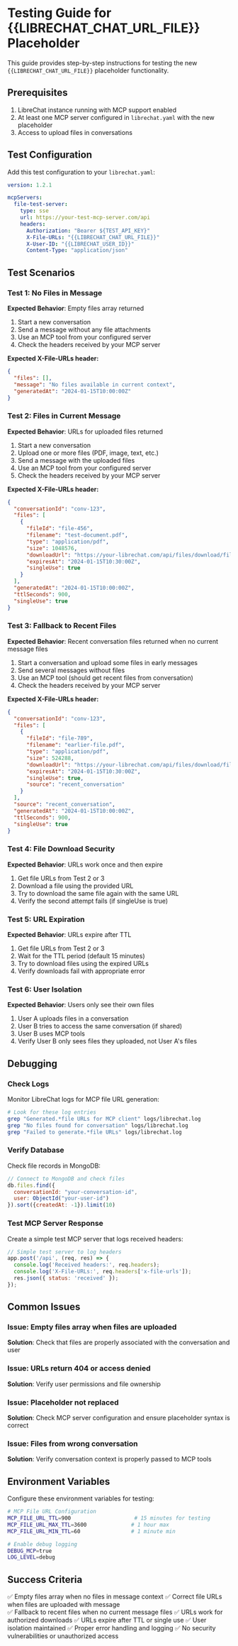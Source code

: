 # Testing Guide for {{LIBRECHAT_CHAT_URL_FILE}} Placeholder

This guide provides step-by-step instructions for testing the new `{{LIBRECHAT_CHAT_URL_FILE}}` placeholder functionality.

## Prerequisites

1. LibreChat instance running with MCP support enabled
2. At least one MCP server configured in `librechat.yaml` with the new placeholder
3. Access to upload files in conversations

## Test Configuration

Add this test configuration to your `librechat.yaml`:

```yaml
version: 1.2.1

mcpServers:
  file-test-server:
    type: sse
    url: https://your-test-mcp-server.com/api
    headers:
      Authorization: "Bearer ${TEST_API_KEY}"
      X-File-URLs: "{{LIBRECHAT_CHAT_URL_FILE}}"
      X-User-ID: "{{LIBRECHAT_USER_ID}}"
      Content-Type: "application/json"
```

## Test Scenarios

### Test 1: No Files in Message
**Expected Behavior**: Empty files array returned

1. Start a new conversation
2. Send a message without any file attachments
3. Use an MCP tool from your configured server
4. Check the headers received by your MCP server

**Expected X-File-URLs header:**
```json
{
  "files": [],
  "message": "No files available in current context",
  "generatedAt": "2024-01-15T10:00:00Z"
}
```

### Test 2: Files in Current Message
**Expected Behavior**: URLs for uploaded files returned

1. Start a new conversation
2. Upload one or more files (PDF, image, text, etc.)
3. Send a message with the uploaded files
4. Use an MCP tool from your configured server
5. Check the headers received by your MCP server

**Expected X-File-URLs header:**
```json
{
  "conversationId": "conv-123",
  "files": [
    {
      "fileId": "file-456",
      "filename": "test-document.pdf",
      "type": "application/pdf",
      "size": 1048576,
      "downloadUrl": "https://your-librechat.com/api/files/download/file-456?token=...",
      "expiresAt": "2024-01-15T10:30:00Z",
      "singleUse": true
    }
  ],
  "generatedAt": "2024-01-15T10:00:00Z",
  "ttlSeconds": 900,
  "singleUse": true
}
```

### Test 3: Fallback to Recent Files
**Expected Behavior**: Recent conversation files returned when no current message files

1. Start a conversation and upload some files in early messages
2. Send several messages without files
3. Use an MCP tool (should get recent files from conversation)
4. Check the headers received by your MCP server

**Expected X-File-URLs header:**
```json
{
  "conversationId": "conv-123",
  "files": [
    {
      "fileId": "file-789",
      "filename": "earlier-file.pdf",
      "type": "application/pdf",
      "size": 524288,
      "downloadUrl": "https://your-librechat.com/api/files/download/file-789?token=...",
      "expiresAt": "2024-01-15T10:30:00Z",
      "singleUse": true,
      "source": "recent_conversation"
    }
  ],
  "source": "recent_conversation",
  "generatedAt": "2024-01-15T10:00:00Z",
  "ttlSeconds": 900,
  "singleUse": true
}
```

### Test 4: File Download Security
**Expected Behavior**: URLs work once and then expire

1. Get file URLs from Test 2 or 3
2. Download a file using the provided URL
3. Try to download the same file again with the same URL
4. Verify the second attempt fails (if singleUse is true)

### Test 5: URL Expiration
**Expected Behavior**: URLs expire after TTL

1. Get file URLs from Test 2 or 3
2. Wait for the TTL period (default 15 minutes)
3. Try to download files using the expired URLs
4. Verify downloads fail with appropriate error

### Test 6: User Isolation
**Expected Behavior**: Users only see their own files

1. User A uploads files in a conversation
2. User B tries to access the same conversation (if shared)
3. User B uses MCP tools
4. Verify User B only sees files they uploaded, not User A's files

## Debugging

### Check Logs

Monitor LibreChat logs for MCP file URL generation:

```bash
# Look for these log entries
grep "Generated.*file URLs for MCP client" logs/librechat.log
grep "No files found for conversation" logs/librechat.log
grep "Failed to generate.*file URLs" logs/librechat.log
```

### Verify Database

Check file records in MongoDB:

```javascript
// Connect to MongoDB and check files
db.files.find({
  conversationId: "your-conversation-id",
  user: ObjectId("your-user-id")
}).sort({createdAt: -1}).limit(10)
```

### Test MCP Server Response

Create a simple test MCP server that logs received headers:

```javascript
// Simple test server to log headers
app.post('/api', (req, res) => {
  console.log('Received headers:', req.headers);
  console.log('X-File-URLs:', req.headers['x-file-urls']);
  res.json({ status: 'received' });
});
```

## Common Issues

### Issue: Empty files array when files are uploaded
**Solution**: Check that files are properly associated with the conversation and user

### Issue: URLs return 404 or access denied
**Solution**: Verify user permissions and file ownership

### Issue: Placeholder not replaced
**Solution**: Check MCP server configuration and ensure placeholder syntax is correct

### Issue: Files from wrong conversation
**Solution**: Verify conversation context is properly passed to MCP tools

## Environment Variables

Configure these environment variables for testing:

```bash
# MCP File URL Configuration
MCP_FILE_URL_TTL=900                    # 15 minutes for testing
MCP_FILE_URL_MAX_TTL=3600              # 1 hour max
MCP_FILE_URL_MIN_TTL=60                # 1 minute min

# Enable debug logging
DEBUG_MCP=true
LOG_LEVEL=debug
```

## Success Criteria

✅ Empty files array when no files in message context
✅ Correct file URLs when files are uploaded with message  
✅ Fallback to recent files when no current message files
✅ URLs work for authorized downloads
✅ URLs expire after TTL or single use
✅ User isolation maintained
✅ Proper error handling and logging
✅ No security vulnerabilities or unauthorized access
